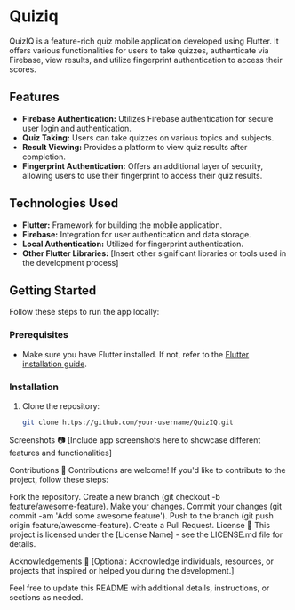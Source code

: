 # Quiziq

QuizIQ is a feature-rich quiz mobile application developed using Flutter. It offers various functionalities for users to take quizzes, authenticate via Firebase, view results, and utilize fingerprint authentication to access their scores.

## Features

- **Firebase Authentication:** Utilizes Firebase authentication for secure user login and authentication.
- **Quiz Taking:** Users can take quizzes on various topics and subjects.
- **Result Viewing:** Provides a platform to view quiz results after completion.
- **Fingerprint Authentication:** Offers an additional layer of security, allowing users to use their fingerprint to access their quiz results.

## Technologies Used

- **Flutter:** Framework for building the mobile application.
- **Firebase:** Integration for user authentication and data storage.
- **Local Authentication:** Utilized for fingerprint authentication.
- **Other Flutter Libraries:** [Insert other significant libraries or tools used in the development process]

## Getting Started

Follow these steps to run the app locally:

### Prerequisites

- Make sure you have Flutter installed. If not, refer to the [Flutter installation guide](https://flutter.dev/docs/get-started/install).

### Installation

1. Clone the repository:

   ```bash
   git clone https://github.com/your-username/QuizIQ.git

Screenshots 📷
[Include app screenshots here to showcase different features and functionalities]

Contributions 🤝
Contributions are welcome! If you'd like to contribute to the project, follow these steps:

Fork the repository.
Create a new branch (git checkout -b feature/awesome-feature).
Make your changes.
Commit your changes (git commit -am 'Add some awesome feature').
Push to the branch (git push origin feature/awesome-feature).
Create a Pull Request.
License 📜
This project is licensed under the [License Name] - see the LICENSE.md file for details.

Acknowledgements 🙌
[Optional: Acknowledge individuals, resources, or projects that inspired or helped you during the development.]

Feel free to update this README with additional details, instructions, or sections as needed.
